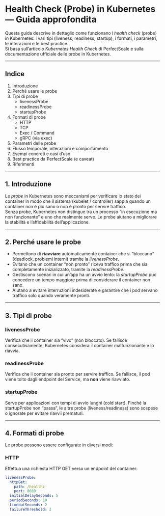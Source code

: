 # Health Check (Probe) in Kubernetes — Guida approfondita

Questa guida descrive in dettaglio come funzionano i *health check* (probe) in Kubernetes: i vari tipi (liveness, readiness, startup), i formati, i parametri, le interazioni e le best practice.  
Si basa sull’articolo *Kubernetes Health Check* di PerfectScale  e sulla documentazione ufficiale delle probe in Kubernetes.

---

## Indice

1. Introduzione  
2. Perché usare le probe  
3. Tipi di probe  
   - livenessProbe  
   - readinessProbe  
   - startupProbe  
4. Formati di probe  
   - HTTP  
   - TCP  
   - Exec / Command  
   - gRPC (via exec)  
5. Parametri delle probe  
6. Flusso temporale, interazioni e comportamento  
7. Esempi concreti e casi d’uso  
8. Best practice da PerfectScale (e caveat)  
9. Riferimenti  

---

## 1. Introduzione

Le *probe* in Kubernetes sono meccanismi per verificare lo stato dei container in modo che il sistema (kubelet / controller) sappia quando un container non è più sano o non è pronto per servire traffico.  
Senza probe, Kubernetes non distingue tra un processo “in esecuzione ma non funzionante” e uno che realmente serve. Le probe aiutano a migliorare la stabilità e l’affidabilità dell’applicazione.

---

## 2. Perché usare le probe

- Permettono di **riavviare** automaticamente container che si “bloccano” (deadlock, problemi interni) tramite la *livenessProbe*.  
- Evitano che un container “non pronto” riceva traffico prima che sia completamente inizializzato, tramite la *readinessProbe*.  
- Gestiscono scenari in cui un’app ha un avvio lento: la *startupProbe* può concedere un tempo maggiore prima di considerare il container non sano.  
- Aiutano a evitare interruzioni indesiderate e garantire che i pod servano traffico solo quando veramente pronti.

---

## 3. Tipi di probe

### livenessProbe

Verifica che il container sia “vivo” (non bloccato). Se fallisce consecutivamente, Kubernetes considera il container malfunzionante e lo riavvia.

### readinessProbe

Verifica che il container sia pronto per servire traffico. Se fallisce, il pod viene tolto dagli endpoint del Service, ma **non** viene riavviato.

### startupProbe

Serve per applicazioni con tempi di avvio lunghi (cold start). Finché la startupProbe non “passa”, le altre probe (liveness/readiness) sono sospese o ignorate per evitare riavvii prematuri.

---

## 4. Formati di probe

Le probe possono essere configurate in diversi modi:

### HTTP

Effettua una richiesta HTTP GET verso un endpoint del container:

```yaml
livenessProbe:
  httpGet:
    path: /healthz
    port: 8080
  initialDelaySeconds: 5
  periodSeconds: 10
  timeoutSeconds: 2
  failureThreshold: 3
